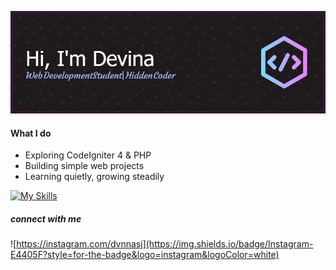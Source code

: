 ![Devina](github-header-image.png)

#### What I do

- Exploring CodeIgniter 4 & PHP
- Building simple web projects
- Learning quietly, growing steadily

[![My Skills](https://skillicons.dev/icons?i=html,css,bootstrap,php,mysql)](https://skillicons.dev)

##### connect with me

![https://instagram.com/dvnnasj](https://img.shields.io/badge/Instagram-E4405F?style=for-the-badge&logo=instagram&logoColor=white)
